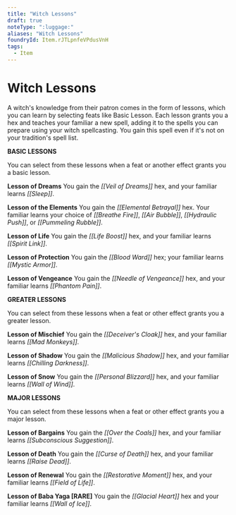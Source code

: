 ```yaml
---
title: "Witch Lessons"
draft: true
noteType: ":luggage:"
aliases: "Witch Lessons"
foundryId: Item.rJTLpnfeVPdusVnH
tags:
  - Item
---
```


# Witch Lessons

A witch's knowledge from their patron comes in the form of lessons, which you can learn by selecting feats like Basic Lesson. Each lesson grants you a hex and teaches your familiar a new spell, adding it to the spells you can prepare using your witch spellcasting. You gain this spell even if it's not on your tradition's spell list.

**BASIC LESSONS**

You can select from these lessons when a feat or another effect grants you a basic lesson.

**Lesson of Dreams** You gain the _[[Veil of Dreams]]_ hex, and your familiar learns _[[Sleep]]_.

**Lesson of the Elements** You gain the _[[Elemental Betrayal]]_ hex. Your familiar learns your choice of _[[Breathe Fire]]_, _[[Air Bubble]]_, _[[Hydraulic Push]]_, or _[[Pummeling Rubble]]_.

**Lesson of Life** You gain the _[[Life Boost]]_ hex, and your familiar learns _[[Spirit Link]]_.

**Lesson of Protection** You gain the _[[Blood Ward]]_ hex; your familiar learns _[[Mystic Armor]]_.

**Lesson of Vengeance** You gain the _[[Needle of Vengeance]]_ hex, and your familiar learns _[[Phantom Pain]]_.

**GREATER LESSONS**

You can select from these lessons when a feat or other effect grants you a greater lesson.

**Lesson of Mischief** You gain the _[[Deceiver's Cloak]]_ hex, and your familiar learns _[[Mad Monkeys]]_.

**Lesson of Shadow** You gain the _[[Malicious Shadow]]_ hex, and your familiar learns _[[Chilling Darkness]]_.

**Lesson of Snow** You gain the _[[Personal Blizzard]]_ hex, and your familiar learns _[[Wall of Wind]]_.

**MAJOR LESSONS**

You can select from these lessons when a feat or other effect grants you a major lesson.

**Lesson of Bargains** You gain the _[[Over the Coals]]_ hex, and your familiar learns _[[Subconscious Suggestion]]_.

**Lesson of Death** You gain the _[[Curse of Death]]_ hex, and your familiar learns _[[Raise Dead]]_.

**Lesson of Renewal** You gain the _[[Restorative Moment]]_ hex, and your familiar learns _[[Field of Life]]_.

**Lesson of Baba Yaga \[RARE\]** You gain the _[[Glacial Heart]]_ hex and your familiar learns _[[Wall of Ice]]_.
